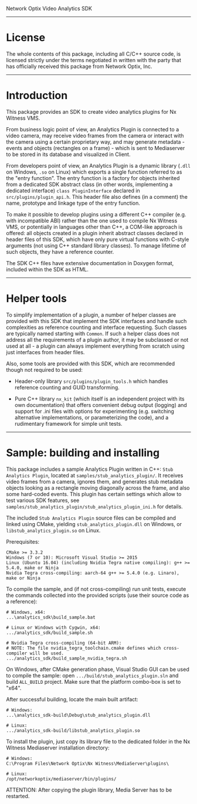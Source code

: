 Network Optix Video Analytics SDK

---------------------------------------------------------------------------------------------------
# License

The whole contents of this package, including all C/C++ source code, is licensed strictly under the
terms negotiated in written with the party that has officially received this package from Network
Optix, Inc.

---------------------------------------------------------------------------------------------------
# Introduction

This package provides an SDK to create video analytics plugins for Nx Witness VMS.

From business logic point of view, an Analytics Plugin is connected to a video camera, may receive
video frames from the camera or interact with the camera using a certain proprietary way, and may
generate metadata - events and objects (rectangles on a frame) - which is sent to Mediaserver to be
stored in its database and visualized in Client.

From developers point of view, an Analytics Plugin is a dynamic library (`.dll` on Windows, `.so`
on Linux) which exports a single function referred to as the "entry function". The entry function
is a factory for objects inherited from a dedicated SDK abstract class (in other words,
implementing a dedicated interface) `class PluginInterface` declared in `src/plugins/plugin_api.h`.
This header file also defines (in a comment) the name, prototype and linkage type of the entry
function.

To make it possible to develop plugins using a different C++ compiler (e.g. with incompatible ABI)
rather than the one used to compile Nx Witness VMS, or potentially in languages other than C++,
a COM-like approach is offered: all objects created in a plugin inherit abstract classes declared
in header files of this SDK, which have only pure virtual functions with C-style arguments (not
using C++ standard library classes). To manage lifetime of such objects, they have a reference
counter.

The SDK C++ files have extensive documentation in Doxygen format, included within the SDK as HTML.

---------------------------------------------------------------------------------------------------
# Helper tools

To simplify implementation of a plugin, a number of helper classes are provided with this SDK that
implement the SDK interfaces and handle such complexities as reference counting and interface
requesting. Such classes are typically named starting with `Common`. If such a helper class does
not address all the requirements of a plugin author, it may be subclassed or not used at all - a
plugin can always implement everything from scratch using just interfaces from header files.

Also, some tools are provided with this SDK, which are recommended though not required to be used:

- Header-only library `src/plugins/plugin_tools.h` which handles reference counting and GUID
transforming.

- Pure C++ library `nx_kit` (which itself is an independent project with its own documentation)
that offers convenient debug output (logging) and support for .ini files with options for
experimenting (e.g. switching alternative implementations, or parameterizing the code), and a
rudimentary framework for simple unit tests.

---------------------------------------------------------------------------------------------------
# Sample: building and installing

This package includes a sample Analytics Plugin written in C++: `Stub Analytics Plugin`, located at
`samples/stub_analytics_plugin/`. It receives video frames from a camera, ignores them, and
generates stub metadata objects looking as a rectangle moving diagonally across the frame, and also
some hard-coded events. This plugin has certain settings which allow to test various SDK features,
see `samples/stub_analytics_plugin/stub_analytics_plugin_ini.h` for details.

The included `Stub Analytics Plugin` source files can be compiled and linked using CMake, yielding
`stub_analytics_plugin.dll` on Windows, or `libstub_analytics_plugin.so` on Linux.

Prerequisites:
```
CMake >= 3.3.2
Windows (7 or 10): Microsoft Visual Studio >= 2015
Linux (Ubuntu 16.04) (including Nvidia Tegra native compiling): g++ >= 5.4.0, make or Ninja
Nvidia Tegra cross-compiling: aarch-64 g++ >= 5.4.0 (e.g. Linaro), make or Ninja
```

To compile the sample, and (if not cross-compiling) run unit tests, execute the commands collected
into the provided scripts (use their source code as a reference):
```
# Windows, x64:
...\analytics_sdk\build_sample.bat

# Linux or Windows with Cygwin, x64:
.../analytics_sdk/build_sample.sh

# Nvidia Tegra cross-compiling (64-bit ARM):
# NOTE: The file nvidia_tegra_toolchain.cmake defines which cross-compiler will be used.
.../analytics_sdk/build_sample_nvidia_tegra.sh
```

On Windows, after CMake generation phase, Visual Studio GUI can be used to compile the sample:
open `.../build/stub_analytics_plugin.sln` and build `ALL_BUILD` project. Make sure that the 
platform combo-box is set to "x64".

After successful building, locate the main built artifact:
```
# Windows:
...\analytics_sdk-build\Debug\stub_analytics_plugin.dll

# Linux:
.../analytics_sdk-build/libstub_analytics_plugin.so
```

To install the plugin, just copy its library file to the dedicated folder in the Nx Witness
Mediaserver installation directory:
```
# Windows:
C:\Program Files\Network Optix\Nx Witness\MediaServer\plugins\

# Linux:
/opt/networkoptix/mediaserver/bin/plugins/
```
ATTENTION: After copying the plugin library, Media Server has to be restarted.

